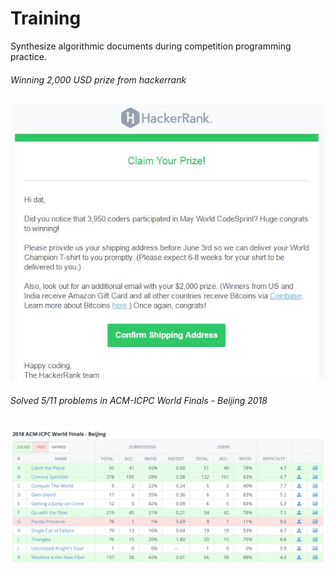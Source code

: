 # Training
Synthesize algorithmic documents during competition programming practice.
###### Winning 2,000 USD prize from hackerrank
![hackerrank](https://github.com/phamdat1992/Training/blob/master/Prize/hackerrank.jpg)
###### Solved 5/11 problems in ACM-ICPC World Finals - Beijing 2018
![acm-icpc](https://github.com/phamdat1992/Training/blob/master/Prize/acm.jpg)

